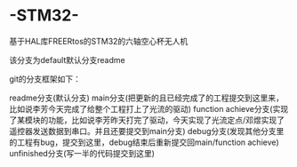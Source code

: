 # -STM32-

基于HAL库FREERtos的STM32的六轴空心杯无人机

该分支为default默认分支readme

git的分支框架如下：

readme分支(默认分支)
main分支(把更新的且已经完成了的工程提交到这里来，比如说李芳今天完成了给整个工程打上了光流的驱动)
function achieve分支(实现了某模块的功能，比如说李芳昨天打完了驱动，今天实现了光流定点/邓煜实现了遥控器发送数据到串口。并且还要提交到main分支)
debug分支(发现其他分支里的工程有bug，提交到这里，debug结束后重新提交回main/function achieve)
unfinished分支(写一半的代码提交到这里)

